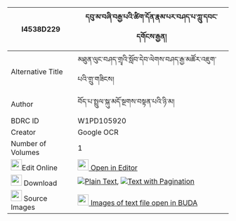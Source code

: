 |I4538D229|དབུ་མ་བཞི་བརྒྱ་པའི་ཚིག་དོན་རྣམ་པར་བཤད་པ་ཀླུ་དབང་དགོངས་རྒྱན། 
| --- | --- 
|Alternative Title |མཐུན་ལུང་བཤད་གྲྭའི་སློབ་དེབ་ལེགས་བཤད་རྒྱ་མཚོར་འཇུག་པའི་གྲུ་གཟིངས།
|Author| བོད་པ་སྤྲུལ་སྐུ་མདོ་སྔགས་བསྟན་པའི་ཉི་མ།
|BDRC ID | W1PD105920
|Creator | Google OCR
|Number of Volumes| 1
|<img width="25" src="https://img.icons8.com/color/25/000000/edit-property.png">Edit Online| [<img width="25" src="https://avatars.githubusercontent.com/u/45091458?s=200&v=4"> Open in Editor](http://editor.openpecha.org/I4538D229)
|<img width="25" src="https://img.icons8.com/fluent/48/000000/download-2.png"/>  Download | [![](https://img.icons8.com/color/20/000000/txt.png)Plain Text](https://github.com/Openpecha/I4538D229/releases/download/v1/uma_shyigyapa_i_tsikdon_nampa__plain_I4538D229.zip), [![](https://img.icons8.com/color/20/000000/txt.png)Text with Pagination](https://github.com/Openpecha/I4538D229/releases/download/v1/uma_shyigyapa_i_tsikdon_nampa__pages_I4538D229.zip)
|<img width="25" src="https://img.icons8.com/plasticine/100/000000/pictures-folder.png"/>  Source Images | [<img width="25" src="https://library.bdrc.io/icons/BUDA-small.svg"> Images of text file open in BUDA](https://library.bdrc.io/show/bdr:W1PD105920)